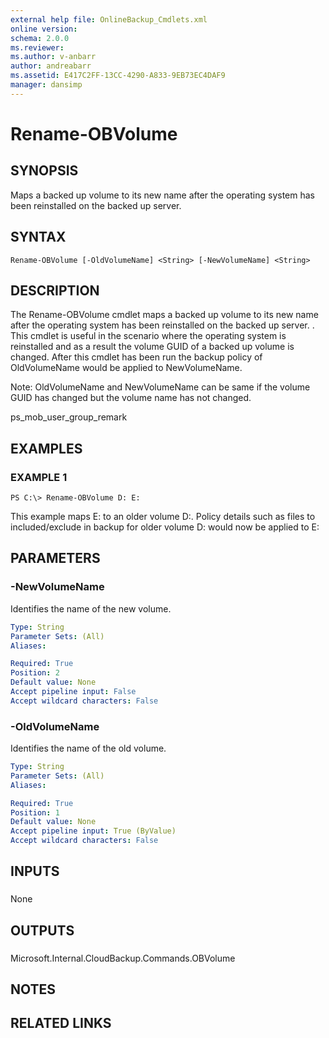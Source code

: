 ```yaml
---
external help file: OnlineBackup_Cmdlets.xml
online version: 
schema: 2.0.0
ms.reviewer:
ms.author: v-anbarr
author: andreabarr
ms.assetid: E417C2FF-13CC-4290-A833-9EB73EC4DAF9
manager: dansimp
---
```


# Rename-OBVolume

## SYNOPSIS
Maps a backed up volume to its new name after the operating system has been reinstalled on the backed up server.

## SYNTAX

```
Rename-OBVolume [-OldVolumeName] <String> [-NewVolumeName] <String>
```

## DESCRIPTION
The Rename-OBVolume cmdlet maps a backed up volume to its new name after the operating system has been reinstalled on the backed up server.
. This cmdlet is useful in the scenario where the operating system is reinstalled and as a result the volume GUID of a backed up volume is changed.
After this cmdlet has been run the backup policy of OldVolumeName would be applied to NewVolumeName.

Note: OldVolumeName and NewVolumeName can be same if the volume GUID has changed but the volume name has not changed.

ps_mob_user_group_remark

## EXAMPLES

### EXAMPLE 1
```
PS C:\> Rename-OBVolume D: E:
```

This example maps E: to an older volume D:.
Policy details such as files to included/exclude in backup for older volume D: would now be applied to E:

## PARAMETERS

### -NewVolumeName
Identifies the name of the new volume.

```yaml
Type: String
Parameter Sets: (All)
Aliases: 

Required: True
Position: 2
Default value: None
Accept pipeline input: False
Accept wildcard characters: False
```

### -OldVolumeName
Identifies the name of the old volume.

```yaml
Type: String
Parameter Sets: (All)
Aliases: 

Required: True
Position: 1
Default value: None
Accept pipeline input: True (ByValue)
Accept wildcard characters: False
```

## INPUTS

### 
None

## OUTPUTS

### 
Microsoft.Internal.CloudBackup.Commands.OBVolume

## NOTES

## RELATED LINKS

